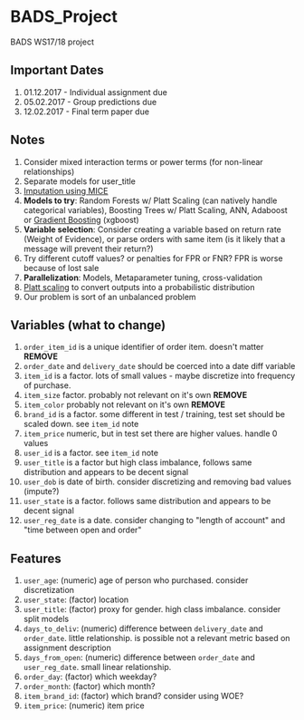 # BADS_Project

BADS WS17/18 project

## Important Dates

1. 01.12.2017 - Individual assignment due
2. 05.02.2017 - Group predictions due
3. 12.02.2017 - Final term paper due

## Notes

1. Consider mixed interaction terms or power terms (for non-linear relationships)
2. Separate models for user_title
3. [Imputation using MICE](https://datascienceplus.com/imputing-missing-data-with-r-mice-package/)
4. **Models to try**: Random Forests w/ Platt Scaling (can natively handle categorical variables), Boosting Trees w/ Platt Scaling, ANN, Adaboost or [Gradient Boosting](https://blog.exploratory.io/introduction-to-extreme-gradient-boosting-in-exploratory-7bbec554ac7) (xgboost)
5. **Variable selection**: Consider creating a variable based on return rate (Weight of Evidence), or parse orders with same item (is it likely that a message will prevent their return?)
6. Try different cutoff values? or penalties for FPR or FNR? FPR is worse because of lost sale
7. **Parallelization**: Models, Metaparameter tuning, cross-validation
8. [Platt scaling](https://en.wikipedia.org/wiki/Platt_scaling) to convert outputs into a probabilistic distribution
9. Our problem is sort of an unbalanced problem

## Variables (what to change)

1. `order_item_id` is a unique identifier of order item. doesn't matter **REMOVE**
2. `order_date` and `delivery_date` should be coerced into a date diff variable
3. `item_id` is a factor. lots of small values - maybe discretize into frequency of purchase.
4. `item_size` factor. probably not relevant on it's own **REMOVE**
5. `item_color` probably not relevant on it's own **REMOVE**
6. `brand_id` is a factor. some different in test / training, test set should be scaled down. see `item_id` note
7. `item_price` numeric, but in test set there are higher values. handle 0 values
8. `user_id` is a factor. see `item_id` note
9. `user_title` is a factor but high class imbalance, follows same distribution and appears to be decent signal
10. `user_dob` is date of birth. consider discretizing and removing bad values (impute?)
11. `user_state` is a factor. follows same distribution and appears to be decent signal
12. `user_reg_date` is a date. consider changing to "length of account" and "time between open and order"

## Features
1. `user_age`: (numeric) age of person who purchased. consider discretization
2. `user_state`: (factor) location
3. `user_title`: (factor) proxy for gender. high class imbalance. consider split models
4. `days_to_deliv`: (numeric) difference between `delivery_date` and `order_date`. little relationship. is possible not a relevant metric based on assignment description
5. `days_from_open`: (numeric) difference between `order_date` and `user_reg_date`. small linear relationship.
6. `order_day`: (factor) which weekday?
7. `order_month`: (factor) which month?
9. `item_brand_id`: (factor) which brand? consider using WOE?
10. `item_price`: (numeric) item price
